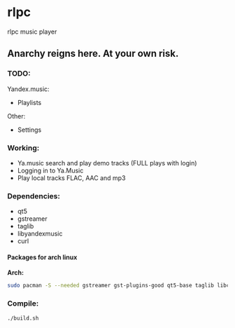 # rlpc
rlpc music player

## Anarchy reigns here. At your own risk.

### TODO:
Yandex.music:
- Playlists

Other:
- Settings

### Working:
- Ya.music search and play demo tracks (FULL plays with login)
- Logging in to Ya.Music
- Play local tracks FLAC, AAC and mp3

### Dependencies:
- qt5
- gstreamer
- taglib
- libyandexmusic
- curl

#### Packages for arch linux
__Arch:__
```bash
sudo pacman -S --needed gstreamer gst-plugins-good qt5-base taglib libcurl-gnutls json-c 
```

### Compile:
```bash
./build.sh
```
